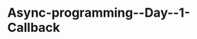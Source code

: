 # Async-programming--Day--1-Callback


<!DOCTYPE html>
<html>
  <head>
    <title>Countdown Example</title>
  </head>
  <body>
    <div id="countdown"></div>
    <div id="message"></div>
	<script>const countdown = (num) => {
  return new Promise((resolve, reject) => {
    let currentNum = num;

    const timer = setInterval(() => {
      console.log(currentNum);
      currentNum--;

      if (currentNum === 0) {
        clearInterval(timer);
        resolve();
      }
    }, 1000);
  });
};

// Start the countdown
countdown(10)
  .then(() => {
    return new Promise((resolve) => {
      setTimeout(() => {
        console.log("Happy Independence Day");
        resolve();
      }, 1000);
    });
  })
  .catch((error) => {
    console.log("Error:", error);
  });
</script>
  </body>
</html>
